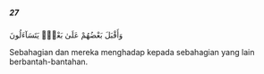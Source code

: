 ##### 27

<span class="ayah">وَأَقْبَلَ بَعْضُهُمْ عَلَىٰ بَعْضٍۢ يَتَسَآءَلُونَ</span>

<span class="ayah_translation">Sebahagian dan mereka menghadap kepada sebahagian yang lain berbantah-bantahan.</span>
